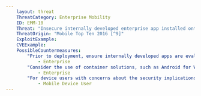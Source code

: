 ```yaml
---
    layout: threat
    ThreatCategory: Enterprise Mobility
    ID: EMM-10
    Threat: "Insecure internally developed enterprise app installed onto enrolled devices via MAM policy"
    ThreatOrigin: "Mobile Top Ten 2016 [^9]"
    ExploitExample:
    CVEExample:
    PossibleCountermeasures:
        "Prior to deployment, ensure internally developed apps are evaluated with rigor, such as by using app-vetting services to establish confidence they present minimal risk to the enterprise and device users.":
            - Enterprise
        "Consider the use of container solutions, such as Android for Work, that can prevent launching of managed apps when the device user is not authenticated to the work-centric container, thus minimizing the risk those apps present to the user outside of a work context.":
            - Enterprise
        "For device users with concerns about the security implications of a mandatory enterprise app during personal use of the device, restrict its permissions or if possible, temporarily disable it when operating the device in a personal context.":
            - Mobile Device User
---
```

